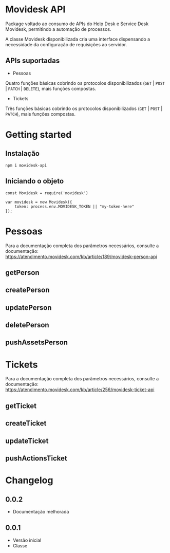# Movidesk API

Package voltado ao consumo de APIs do Help Desk e Service Desk Movidesk, permitindo a automação de processos. 

A classe Movidesk disponibilizada cria uma interface dispensando a necessidade da configuração de requisições ao servidor.

## APIs suportadas

- Pessoas

Quatro funções básicas cobrindo os protocolos disponibilizados (`GET` | `POST` | `PATCH` | `DELETE`), mais funções compostas.

- Tickets

Três funções básicas cobrindo os protocolos disponibilizados (`GET` | `POST` | `PATCH`), mais funções compostas.

# Getting started

## Instalação

```
npm i movidesk-api
```

## Iniciando o objeto
```
const Movidesk = require('movidesk')

var movidesk = new Movidesk({
	token: process.env.MOVIDESK_TOKEN || "my-token-here"
});
```

# Pessoas

Para a documentação completa dos parâmetros necessários, consulte a documentação:
https://atendimento.movidesk.com/kb/article/189/movidesk-person-api

## getPerson

## createPerson

## updatePerson

## deletePerson

## pushAssetsPerson

# Tickets

Para a documentação completa dos parâmetros necessários, consulte a documentação:
https://atendimento.movidesk.com/kb/article/256/movidesk-ticket-api

## getTicket

## createTicket

## updateTicket

## pushActionsTicket

# Changelog

## 0.0.2

- Documentação melhorada

## 0.0.1

- Versão inicial
- Classe 